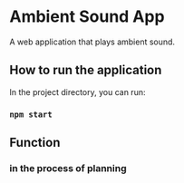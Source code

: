 # Ambient Sound App

A web application that plays ambient sound.

## How to run the application

In the project directory, you can run:

### `npm start`

## Function

### in the process of planning
